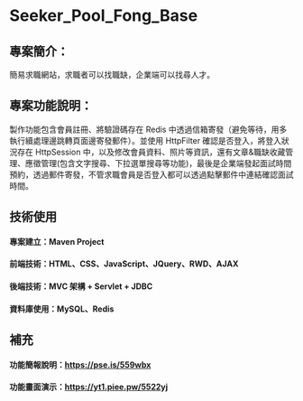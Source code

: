 # Seeker_Pool_Fong_Base

## 專案簡介：
簡易求職網站，求職者可以找職缺，企業端可以找尋人才。

## 專案功能說明：
製作功能包含會員註冊、將驗證碼存在 Redis 中透過信箱寄發（避免等待，用多執行續處理邊跳轉頁面邊寄發郵件）。並使用 HttpFilter 確認是否登入，將登入狀況存在 HttpSession 中，以及修改會員資料、照片等資訊，還有文章&職缺收藏管理、應徵管理(包含文字搜尋、下拉選單搜尋等功能)，最後是企業端發起面試時間預約，透過郵件寄發，不管求職會員是否登入都可以透過點擊郵件中連結確認面試時間。

## 技術使用
#### 專案建立：Maven Project
#### 前端技術：HTML、CSS、JavaScript、JQuery、RWD、AJAX
#### 後端技術：MVC 架構 + Servlet + JDBC
#### 資料庫使用：MySQL、Redis

## 補充
#### 功能簡報說明：https://pse.is/559wbx
#### 功能畫面演示：https://yt1.piee.pw/5522yj
